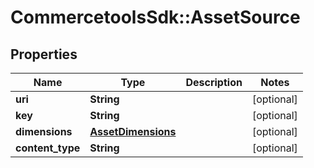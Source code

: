 # CommercetoolsSdk::AssetSource

## Properties
Name | Type | Description | Notes
------------ | ------------- | ------------- | -------------
**uri** | **String** |  | [optional] 
**key** | **String** |  | [optional] 
**dimensions** | [**AssetDimensions**](AssetDimensions.md) |  | [optional] 
**content_type** | **String** |  | [optional] 

